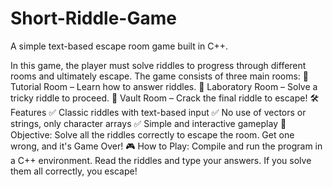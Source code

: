 # Short-Riddle-Game
A simple text-based escape room game built in C++.

In this game, the player must solve riddles to progress through different rooms and ultimately escape. The game consists of three main rooms:
🔹 Tutorial Room – Learn how to answer riddles.
🔹 Laboratory Room – Solve a tricky riddle to proceed.
🔹 Vault Room – Crack the final riddle to escape!
🛠 Features
✅ Classic riddles with text-based input
✅ No use of vectors or strings, only character arrays
✅ Simple and interactive gameplay
🔑 Objective: Solve all the riddles correctly to escape the room. Get one wrong, and it's Game Over!
🎮 How to Play:
Compile and run the program in a C++ environment.
Read the riddles and type your answers.
If you solve them all correctly, you escape!
